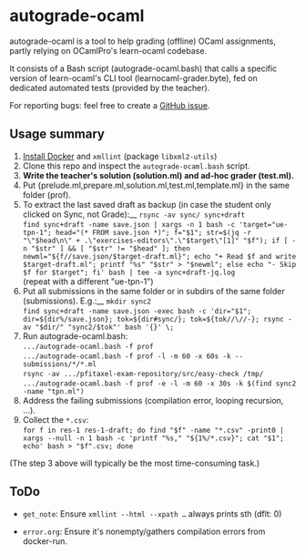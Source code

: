 autograde-ocaml
===============

autograde-ocaml is a tool to help grading (offline) OCaml assignments,
partly relying on OCamlPro's learn-ocaml codebase.

It consists of a Bash script (autograde-ocaml.bash) that calls a
specific version of learn-ocaml's CLI tool (learnocaml-grader.byte),
fed on dedicated automated tests (provided by the teacher).

For reporting bugs: feel free to create a [GitHub issue](https://github.com/pfitaxel/autograde-ocaml/issues/new).

Usage summary
-------------

1. [Install Docker](https://github.com/coq-community/docker-coq/wiki/CLI-usage) and `xmllint` (package `libxml2-utils`)
2. Clone this repo and inspect the `autograde-ocaml.bash` script.
3. **Write the teacher's solution (solution.ml) and ad-hoc grader (test.ml).**
4. Put {prelude.ml,prepare.ml,solution.ml,test.ml,template.ml} in the same folder (prof).
5. To extract the last saved draft as backup (in case the student only clicked on Sync, not Grade):__
   `rsync -av sync/ sync+draft`  
   `find sync+draft -name save.json | xargs -n 1 bash -c 'target="ue-tpn-1"; head="(* FROM save.json *)"; f="$1"; str=$(jq -r "\"$head\n\" + .\"exercises-editors\".\"$target\"[1]" "$f"); if [ -n "$str" ] && [ "$str" != "$head" ]; then newml="${f//save.json/$target-draft.ml}"; echo "+ Read $f and write $target-draft.ml"; printf "%s" "$str" > "$newml"; else echo "- Skip $f for $target"; fi' bash | tee -a sync+draft-jq.log`  
   (repeat with a different "ue-tpn-1")  
5. Put all submissions in the same folder or in subdirs of the same folder (submissions). E.g.:__
   `mkdir sync2`  
   `find sync+draft -name save.json -exec bash -c 'dir="$1"; dir=${dir%/save.json}; tok=${dir#sync/}; tok=${tok//\//-}; rsync -av "$dir/" "sync2/$tok"' bash '{}' \;`  
6. Run autograde-ocaml.bash:  
   `.../autograde-ocaml.bash -f prof`  
   `.../autograde-ocaml.bash -f prof -l -m 60 -x 60s -k -- submissions/*/*.ml`  
   `rsync -av .../pfitaxel-exam-repository/src/easy-check /tmp/`  
   `.../autograde-ocaml.bash -f prof -e -l -m 60 -x 30s -k $(find sync2 -name "tpn.ml")`  
7. Address the failing submissions (compilation error, looping recursion, ...).  
8. Collect the `*.csv`:  
   `for f in res-1 res-1-draft; do find "$f" -name "*.csv" -print0 | xargs --null -n 1 bash -c 'printf "%s," "${1%/*.csv}"; cat "$1"; echo' bash > "$f".csv; done`  

(The step 3 above will typically be the most time-consuming task.)

ToDo
----

* `get_note`: Ensure `xmllint --html --xpath …` always prints sth (dflt: 0)

* `error.org`: Ensure it's nonempty/gathers compilation errors from docker-run.
